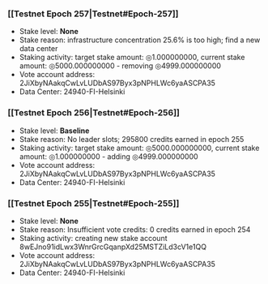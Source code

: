 ### [[Testnet Epoch 257|Testnet#Epoch-257]]
* Stake level: **None**
* Stake reason: infrastructure concentration 25.6% is too high; find a new data center
* Staking activity: target stake amount: ◎1.000000000, current stake amount: ◎5000.000000000 - removing ◎4999.000000000
* Vote account address: 2JiXbyNAakqCwLvLUDbAS97Byx3pNPHLWc6yaASCPA35
* Data Center: 24940-FI-Helsinki
### [[Testnet Epoch 256|Testnet#Epoch-256]]
* Stake level: **Baseline**
* Stake reason: No leader slots; 295800 credits earned in epoch 255
* Staking activity: target stake amount: ◎5000.000000000, current stake amount: ◎1.000000000 - adding ◎4999.000000000
* Vote account address: 2JiXbyNAakqCwLvLUDbAS97Byx3pNPHLWc6yaASCPA35
* Data Center: 24940-FI-Helsinki
### [[Testnet Epoch 255|Testnet#Epoch-255]]
* Stake level: **None**
* Stake reason: Insufficient vote credits: 0 credits earned in epoch 254
* Staking activity: creating new stake account 8wEJno91idLwx3WnrGrcGqanpXd25MSTZiLd3cV1e1QQ
* Vote account address: 2JiXbyNAakqCwLvLUDbAS97Byx3pNPHLWc6yaASCPA35
* Data Center: 24940-FI-Helsinki